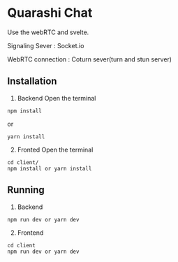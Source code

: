 # Quarashi Chat

Use the webRTC and svelte.

Signaling Sever : Socket.io

WebRTC connection : Coturn sever(turn and stun server)

## Installation
1. Backend
Open the terminal
```
npm install
```
or 
```
yarn install
```

2. Fronted
Open the terminal
```
cd client/
npm install or yarn install
```

## Running
1. Backend
```
npm run dev or yarn dev
```

2. Frontend
```
cd client
npm run dev or yarn dev
```